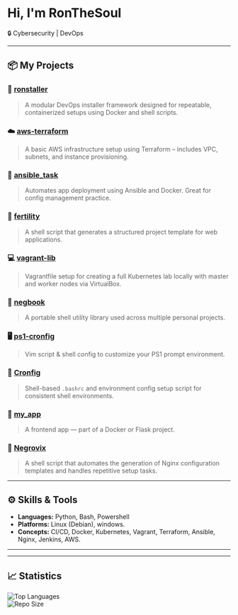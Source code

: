 # Hi, I'm RonTheSoul 

🔒 Cybersecurity | DevOps

---

## 📦 My Projects

### 🧰 [ronstaller](https://github.com/ronthesoul/ronstaller)
> A modular DevOps installer framework designed for repeatable, containerized setups using Docker and shell scripts.

### ☁️ [aws-terraform](https://github.com/ronthesoul/aws-terraform)
> A basic AWS infrastructure setup using Terraform – includes VPC, subnets, and instance provisioning.

### 🔧 [ansible_task](https://github.com/ronthesoul/ansible_task)
> Automates app deployment using Ansible and Docker. Great for config management practice.

### 🧪 [fertility](https://github.com/ronthesoul/fertility)
> A shell script that generates a structured project template for web applications.

### 💻 [vagrant-lib](https://github.com/ronthesoul/vagrant-lib)
> Vagrantfile setup for creating a full Kubernetes lab locally with master and worker nodes via VirtualBox.

### 📗 [negbook](https://github.com/ronthesoul/negbook)
> A portable shell utility library used across multiple personal projects.

### 🖥️ [ps1-cronfig](https://github.com/ronthesoul/ps1-cronfig)
> Vim script & shell config to customize your PS1 prompt environment.

### 🧾 [Cronfig](https://github.com/ronthesoul/Cronfig)
> Shell-based `.bashrc` and environment config setup script for consistent shell environments.

### 💅 [my_app](https://github.com/ronthesoul/my_app)
> A frontend app — part of a Docker or Flask project.

### 🧪 [Negrovix](https://github.com/ronthesoul/Negrovix)
> A shell script that automates the generation of Nginx configuration templates and handles repetitive setup tasks.

---

## ⚙️ Skills & Tools

- **Languages:** Python, Bash, Powershell  
- **Platforms:** Linux (Debian), windows.   
- **Concepts:** CI/CD, Docker, Kubernetes, Vagrant, Terraform, Ansible, Nginx, Jenkins, AWS.

---

---

## 📈 Statistics

![Top Languages](https://img.shields.io/github/languages/top/ronthesoul/Projects?logo=github)  
![Repo Size](https://img.shields.io/github/repo-size/ronthesoul/Projects)

